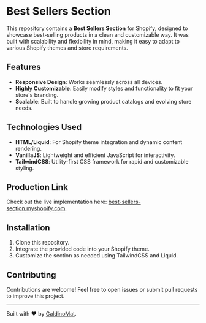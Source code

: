 # Best Sellers Section

This repository contains a **Best Sellers Section** for Shopify, designed to showcase best-selling products in a clean and customizable way. It was built with scalability and flexibility in mind, making it easy to adapt to various Shopify themes and store requirements.

## Features
- **Responsive Design**: Works seamlessly across all devices.
- **Highly Customizable**: Easily modify styles and functionality to fit your store's branding.
- **Scalable**: Built to handle growing product catalogs and evolving store needs.

## Technologies Used
- **HTML/Liquid**: For Shopify theme integration and dynamic content rendering.
- **VanillaJS**: Lightweight and efficient JavaScript for interactivity.
- **TailwindCSS**: Utility-first CSS framework for rapid and customizable styling.

## Production Link
Check out the live implementation here: [best-sellers-section.myshopify.com](https://best-sellers-section.myshopify.com/).

## Installation
1. Clone this repository.
2. Integrate the provided code into your Shopify theme.
3. Customize the section as needed using TailwindCSS and Liquid.

## Contributing
Contributions are welcome! Feel free to open issues or submit pull requests to improve this project.

---

Built with ❤️ by [GaldinoMat](https://github.com/GaldinoMat).